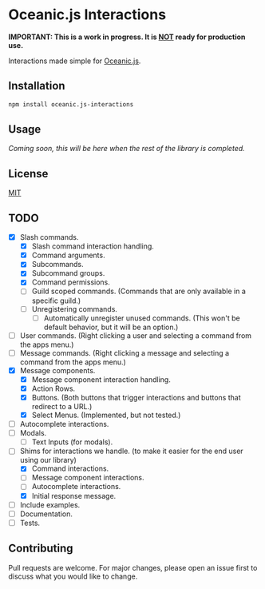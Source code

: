 # Oceanic.js Interactions

**IMPORTANT: This is a work in progress. It is <u>NOT</u> ready for production use.**

Interactions made simple for [Oceanic.js](https://github.com/OceanicJS/Oceanic).

## Installation

```bash
npm install oceanic.js-interactions
```

## Usage

_Coming soon, this will be here when the rest of the library is completed._

## License

[MIT](https://choosealicense.com/licenses/mit/)

## TODO

- [x] Slash commands.
  - [x] Slash command interaction handling.
  - [x] Command arguments.
  - [x] Subcommands.
  - [x] Subcommand groups.
  - [x] Command permissions.
  - [ ] Guild scoped commands. (Commands that are only available in a specific guild.)
  - [ ] Unregistering commands.
    - [ ] Automatically unregister unused commands. (This won't be default behavior, but it will be an option.)
- [ ] User commands. (Right clicking a user and selecting a command from the apps menu.)
- [ ] Message commands. (Right clicking a message and selecting a command from the apps menu.)
- [x] Message components.
  - [x] Message component interaction handling.
  - [x] Action Rows.
  - [x] Buttons. (Both buttons that trigger interactions and buttons that redirect to a URL.)
  - [x] Select Menus. (Implemented, but not tested.)
- [ ] Autocomplete interactions.
- [ ] Modals.
  - [ ] Text Inputs (for modals).
- [ ] Shims for interactions we handle. (to make it easier for the end user using our library)
  - [x] Command interactions.
  - [ ] Message component interactions.
  - [ ] Autocomplete interactions.
  - [x] Initial response message.
- [ ] Include examples.
- [ ] Documentation.
- [ ] Tests.

## Contributing

Pull requests are welcome. For major changes, please open an issue first to discuss what you would like to change.
